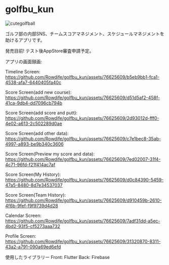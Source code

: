 # golfbu_kun

![cutegolfball](https://github.com/Rowdife/golfbu_kun/assets/76625609/2b0c23e4-6879-4a70-b8b2-aca3f8723d6c)

ゴルフ部の内部SNS、チームスコアマネジメント、スケジュールマネジメントを助けるアプリです。

発売目前! テスト後AppStore審査申請予定。

アプリの画面録画:

Timeline Screen:
https://github.com/Rowdife/golfbu_kun/assets/76625609/b5eb9bb1-fca1-4538-afa7-6440405fa40c

Score Screen(add new course):
https://github.com/Rowdife/golfbu_kun/assets/76625609/d51d5af2-458f-41ca-9db4-dd7096cb794b

Score Screen(add score and putt):
https://github.com/Rowdife/golfbu_kun/assets/76625609/2d93012d-fff0-4e02-a613-2c502289d0ae

Score Screen(add other data):
https://github.com/Rowdife/golfbu_kun/assets/76625609/c7e1bec8-35ab-4997-a893-be9b340c3606

Score Screen(Preview my score and data):
https://github.com/Rowdife/golfbu_kun/assets/76625609/7ed02007-31f4-4c71-96fd-f21f414ac7af

Score Screen(My History):
https://github.com/Rowdife/golfbu_kun/assets/76625609/d0c84390-5459-47a5-8480-8d7e34537037

Score Screen(Team History):
https://github.com/Rowdife/golfbu_kun/assets/76625609/d910459b-2610-4f6b-9fef-f9f9739d4d28

Calendar Screen:
https://github.com/Rowdife/golfbu_kun/assets/76625609/7adf31dd-a5ec-4bd2-93f5-cf5273aaa732

Profile Screen:
https://github.com/Rowdife/golfbu_kun/assets/76625609/31320870-8311-43a2-a791-090a69ed6efd



使用したライブラリー
Front: Flutter
Back: Firebase

